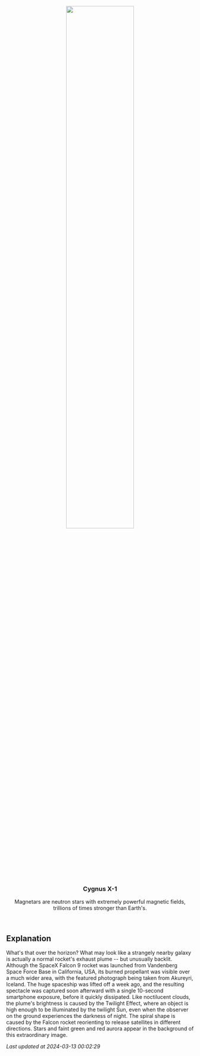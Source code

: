 <p align='center'>
    <img src='https://apod.nasa.gov/apod/image/2403/RocketSpiral_Yang_960.jpg' width='60%' />
    <h3 align="center">Cygnus X-1</h3>
    <p align="center">Magnetars are neutron stars with extremely powerful magnetic fields, trillions of times stronger than Earth's.</p>
</p>
<br/>

Explanation
--
What's that over the horizon? What may look like a strangely nearby galaxy is actually a normal rocket's exhaust plume -- but unusually backlit.  Although the SpaceX Falcon 9 rocket was launched from Vandenberg Space Force Base in California, USA, its burned propellant was visible over a much wider area, with the featured photograph being taken from Akureyri, Iceland. The huge spaceship was lifted off a week ago, and the resulting spectacle was captured soon afterward with a single 10-second smartphone exposure, before it quickly dissipated. Like noctilucent clouds, the plume's brightness is caused by the Twilight Effect, where an object is high enough to be illuminated by the twilight Sun, even when the observer on the ground experiences the darkness of night. The spiral shape is caused by the Falcon  rocket reorienting to release satellites in different directions. Stars and faint green and red aurora appear in the background of this extraordinary image.


*Last updated at 2024-03-13 00:02:29*
